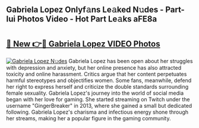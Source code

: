 ## Gabriela Lopez Onlyf𝚊ns Le𝚊ked N𝚞des - Part-Iui Photos Video - Hot Part Le𝚊ks aFE8a

# <h2><a href="http://ac10044.deff.icu/?id=Gabriela+Lopez">🔗 New 👉🔴 Gabriela Lopez VIDEO Photos</a></h2>

[![Gabriela Lopez N𝚞des](https://i.imgur.com/rIISA9y.gif)](http://ac10044.deff.icu/?id=Gabriela+Lopez)
Gabriela Lopez has been open about her struggles with depression and anxiety, but her online presence has also attracted toxicity and online harassment. Critics argue that her content perpetuates harmful stereotypes and objectifies women. Some fans, meanwhile, defend her right to express herself and criticize the double standards surrounding female sexuality. Gabriela Lopez's journey into the world of social media began with her love for gaming. She started streaming on Twitch under the username "GingerBreaker" in 2013, where she gained a small but dedicated following. Gabriela Lopez's charisma and infectious energy shone through her streams, making her a popular figure in the gaming community.

